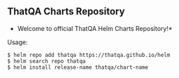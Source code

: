 ThatQA Charts Repository
---

* Welcome to official ThatQA Helm Charts Repository!*

Usage:
```
$ helm repo add thatqa https://thatqa.github.io/helm
$ helm search repo thatqa
$ helm install release-name thatqa/chart-name
```